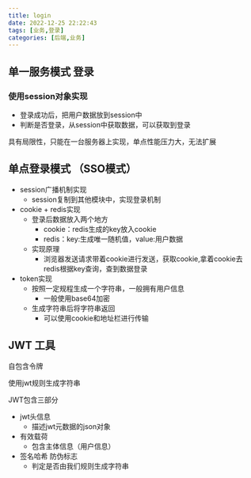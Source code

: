 ```yaml
---
title: login
date: 2022-12-25 22:22:43
tags: [业务,登录]
categories: [后端,业务]
---
```

## 单一服务模式 登录

### 使用session对象实现

* 登录成功后，把用户数据放到session中
* 判断是否登录，从session中获取数据，可以获取到登录

具有局限性，只能在一台服务器上实现，单点性能压力大，无法扩展

<!--more-->

## 单点登录模式 （SSO模式）

* session广播机制实现
  * session复制到其他模块中，实现登录机制
* cookie + redis实现
  * 登录后数据放入两个地方
    * cookie：redis生成的key放入cookie
    * redis：key:生成唯一随机值，value:用户数据
  * 实现原理
    * 浏览器发送请求带着cookie进行发送，获取cookie,拿着cookie去redis根据key查询，查到数据登录
* token实现
  * 按照一定规程生成一个字符串，一般拥有用户信息
    * 一般使用base64加密
  * 生成字符串后将字符串返回
    * 可以使用cookie和地址栏进行传输

## JWT 工具

自包含令牌

使用jwt规则生成字符串

JWT包含三部分

* jwt头信息
  * 描述jwt元数据的json对象
* 有效载荷
  * 包含主体信息（用户信息）
* 签名哈希 防伪标志
  * 判定是否由我们规则生成字符串
